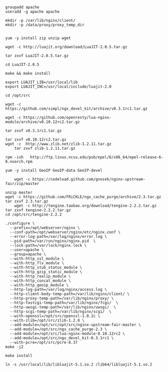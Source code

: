 	groupadd apache
	useradd -g apache apache
	
	mkdir -p /var/lib/nginx/client/
	mkdir -p /data/proxy/proxy_temp_dir


    yum -y install zip unzip wget
	
	wget -c http://luajit.org/download/LuaJIT-2.0.5.tar.gz
	
	tar zxvf LuaJIT-2.0.5.tar.gz
	
	cd LuaJIT-2.0.5
	
	make && make install
	
	export LUAJIT_LIB=/usr/local/lib
	export LUAJIT_INC=/usr/local/include/luajit-2.0
		
	cd /opt/src
	
	wget -c https://github.com/simpl/ngx_devel_kit/archive/v0.3.1rc1.tar.gz
	
	wget -c https://github.com/openresty/lua-nginx-module/archive/v0.10.12rc2.tar.gz
	
	tar zxvf v0.3.1rc1.tar.gz
	
	tar zxvf v0.10.12rc2.tar.gz
	wget -c  http://www.zlib.net/zlib-1.2.11.tar.gz
        tar zxvf zlib-1.2.11.tar.gz
	
	rpm -ivh   http://ftp.linux.ncsu.edu/pub/epel/6/x86_64/epel-release-6-8.noarch.rpm

    yum -y install GeoIP GeoIP-data GeoIP-devel
         
        wget -c https://codeload.github.com/gnosek/nginx-upstream-fair/zip/master
	
	unzip master
	wget -c https://github.com/FRiCKLE/ngx_cache_purge/archive/2.3.tar.gz
	tar zxvf 2.3.tar.gz
        wget -c http://tengine.taobao.org/download/tengine-2.2.2.tar.gz
	tar zxvf tengine-2.2.2.tar.gz
	cd /opt/src/tengine-2.2.2
	
	./configure \
	  --prefix=/opt/webserver/nginx \
	  --conf-path=/opt/webserver/nginx/etc/nginx.conf \
	  --error-log-path=/var/log/nginx/error.log \
	  --pid-path=/var/run/nginx/nginx.pid  \
	  --lock-path=/var/lock/nginx.lock \
	  --user=apache \
	  --group=apache \
	  --with-http_ssl_module \
	  --with-http_flv_module \
	  --with-http_stub_status_module \
	  --with-http_gzip_static_module \
	  --with-http_realip_module \
	  --with-http_concat_module \
	  --with-http_geoip_module \
	  --http-log-path=/var/log/nginx/access.log \
	  --http-client-body-temp-path=/var/lib/nginx/client/ \
	  --http-proxy-temp-path=/var/lib/nginx/proxy/ \
	  --http-fastcgi-temp-path=/var/lib/nginx/fcgi/  \
	  --http-uwsgi-temp-path=/var/lib/nginx/uwsgi/  \
	  --http-scgi-temp-path=/var/lib/nginx/scgi/  \
	  --with-openssl=/opt/src/openssl-1.0.2c \
	  --with-zlib=/opt/src/zlib-1.2.8 \
	  --add-module=/opt/src/opt/src/nginx-upstream-fair-master \
	  --add-module=/opt/src/ngx_cache_purge-2.3 \
	  --add-module=/opt/src/lua-nginx-module-0.10.12rc2 \
	  --add-module=/opt/src/ngx_devel_kit-0.3.1rc1 \
	  --with-pcre=/opt/src/pcre-8.37
	make -j2

    make install
	
	ln -s /usr/local/lib/libluajit-5.1.so.2 /lib64/libluajit-5.1.so.2
